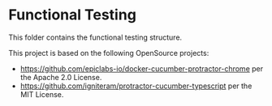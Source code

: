 # Functional Testing
This folder contains the functional testing structure.

This project is based on the following OpenSource projects:
* https://github.com/epiclabs-io/docker-cucumber-protractor-chrome per the Apache 2.0 License.
* https://github.com/igniteram/protractor-cucumber-typescript per the MIT License.
